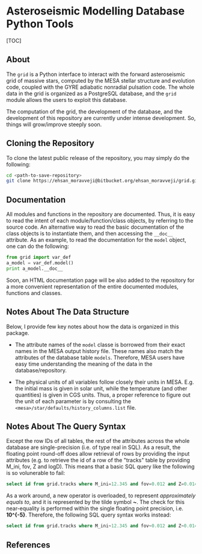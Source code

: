 # Asteroseismic Modelling Database Python Tools

[TOC]

## About
The `grid` is a Python interface to interact with the forward asteroseismic grid of massive stars, computed by the MESA stellar structure and evolution code, coupled with the GYRE adiabatic nonradial pulsation code. The whole data in the grid is organized as a PostgreSQL database, and the `grid` module allows the users to exploit this database.

The computation of the grid, the development of the database, and the development of this repository are currently under intense development. So, things will grow/improve steeply soon.

## Cloning the Repository
To clone the latest public release of the repository, you may simply do the following:

```bash
cd <path-to-save-repository>
git clone https://ehsan_moravveji@bitbucket.org/ehsan_moravveji/grid.git
```

## Documentation
All modules and functions in the repository are documented. Thus, it is easy to read the intent of each module/function/class objects, by referring to the source code. An alternative way to read the basic documentation of the class objects is to instantiate them, and then accessing the `__doc__` attribute. As an example, to read the documentation for the `model` object, one can do the following:

```python
from grid import var_def
a_model = var_def.model()
print a_model.__doc__
```
Soon, an HTML documentation page will be also added to the repository for a more convenient representation of the entire documented modules, functions and classes.

## Notes About The Data Structure
Below, I provide few key notes about how the data is organized in this package.

* The attribute names of the `model` classe is borrowed from their exact names in the MESA output history file. These names also match the attributes of the database table `models`. Therefore, MESA users have easy time understanding the meaning of the data in the database/repository.

* The physical units of all variables follow closely their units in MESA. E.g. the initial mass is given in solar unit, while the temperature (and other quantities) is given in CGS units. Thus, a proper reference to figure out the unit of each parameter is by consulting the `<mesa>/star/defaults/history_columns.list` file.

## Notes About The Query Syntax
Except the row IDs of all tables, the rest of the attributes across the whole database are single-precision (i.e. of type real in SQL). As a result, the floating point round-off does allow retrieval of rows by providing the input attributes (e.g. to retrieve the id of a row of the "tracks" table by providing M_ini, fov, Z and logD). This means that a basic SQL query like the following is so volunerable to fail:

```SQL
select id from grid.tracks where M_ini=12.345 and fov=0.012 and Z=0.014 and logD=02.34;
```

As a work around, a new operator is overloaded, to represent *approximately equals to*, and it is represented by the tilde symbol **~**. The check for this near-equality is performed within the single floating point precision, i.e. **10^{-5}**. Therefore, the following SQL query syntax works instead:

```SQL
select id from grid.tracks where M_ini~12.345 and fov~0.012 and Z~0.014 and logD~02.34;
```

## References